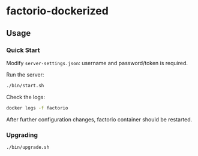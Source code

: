 # factorio-dockerized

## Usage

### Quick Start

Modify `server-settings.json`: username and password/token is required.

Run the server:

```sh
./bin/start.sh
```

Check the logs:

```sh
docker logs -f factorio
```

After further configuration changes, factorio container should be restarted.

### Upgrading

```sh
./bin/upgrade.sh
```
